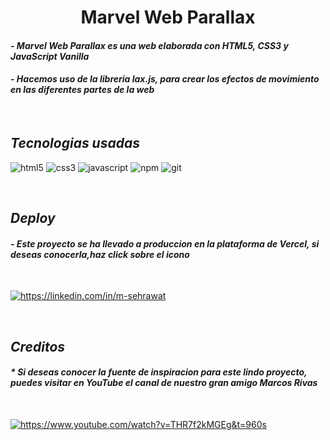 #

<!----------------------------------- Title Section ------------------------------------>
<h1 align="center">
    Marvel Web Parallax
</h1>

<!----------------------------------- Description Section------------------------------------>

<h4>
    <i>- Marvel Web Parallax es una web elaborada con HTML5, CSS3 y JavaScript Vanilla</i>
</h4>

<h4>
    <i>- Hacemos uso de la libreria lax.js, para crear los efectos de movimiento en las diferentes partes de la web</i>
</h4>
<br>

<!----------------------------------- Tech Stack Section ------------------------------------>

<h2><i>Tecnologias usadas</i></h2>

<p>
    <img src="https://img.shields.io/badge/HTML5-E34F26?style=for-the-badge&logo=html5&logoColor=white" alt="html5"/>
    <img src="https://img.shields.io/badge/CSS3-1572B6?style=for-the-badge&logo=css3&logoColor=white" alt="css3" />
    <img src="https://img.shields.io/badge/JavaScript-323330?style=for-the-badge&logo=javascript&logoColor=F7DF1E" alt="javascript" />
    <img src="https://img.shields.io/badge/npm-CB3837?style=for-the-badge&logo=npm&logoColor=white" alt="npm" />
    <img src="https://img.shields.io/badge/Git-f44d27?style=for-the-badge&logo=git&logoColor=white" alt="git" />
</p>
<br>

<!----------------------------------- Deploy Links Section ------------------------------------>

<h2><i>Deploy</i></h2>
<h4>
    <i>- Este proyecto se ha llevado a produccion en la plataforma de Vercel, si deseas conocerla,haz click sobre el icono</i>
</h4>
<br>
<p align="left">
    <a href="https://linkedin.com/in/m-sehrawat">
        <img align="center" src="https://img.shields.io/badge/Vercel-0a0403?style=for-the-badge&logo=Vercel&logoColor=white" alt="https://linkedin.com/in/m-sehrawat" />
    </a>
</p>
<br>

<!----------------------------------- Source Links Section ------------------------------------>

<h2><i>Creditos</i></h2>
<h4>
    <i>* Si deseas conocer la fuente de inspiracion para este lindo proyecto, puedes visitar en YouTube el canal de nuestro gran amigo Marcos Rivas</i>
</h4>
<br>
<p align="left">
    <a href="https://www.youtube.com/watch?v=THR7f2kMGEg&t=960s">
        <img align="center" src="https://img.shields.io/badge/YouTube-a32510?style=for-the-badge&logo=Vercel&logoColor=white" alt="https://www.youtube.com/watch?v=THR7f2kMGEg&t=960s" />
    </a>
</p>
<br>

